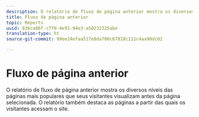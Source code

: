 ```yaml
---
description: O relatório de fluxo de página anterior mostra os diversos níveis das páginas mais populares que seus visitantes visualizam antes da página selecionada. O relatório também destaca as páginas a partir das quais os visitantes acessam o site.
title: Fluxo de página anterior
topic: Reports
uuid: 836ca86f-c7f0-4e91-94e3-a50232325abe
translation-type: ht
source-git-commit: 99ee24efaa517e8da700c67818c111c4aa90dc02

---
```



# Fluxo de página anterior

O relatório de fluxo de página anterior mostra os diversos níveis das páginas mais populares que seus visitantes visualizam antes da página selecionada. O relatório também destaca as páginas a partir das quais os visitantes acessam o site.

